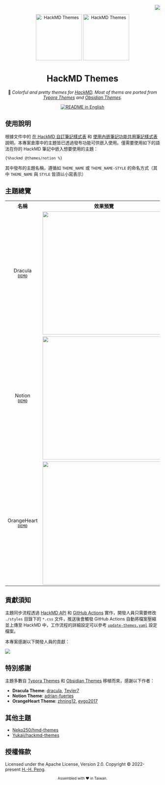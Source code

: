 <!-- badges -->
<div align="right">

  [![](https://img.shields.io/github/license/Hsins/hackmd-themes.svg?style=flat-square)](./LICENSE)

</div>

<!-- logo, title and description -->
<div align="center">

  <img src="https://user-images.githubusercontent.com/26391143/156984836-38acacee-f510-474c-9b8a-6da4b855f653.png#gh-dark-mode-only" alt="HackMD Themes" height="150px">
  <img src="https://user-images.githubusercontent.com/26391143/156984539-606601e9-ad2c-48d6-a783-f6a95bf0bd44.png#gh-light-mode-only" alt="HackMD Themes" height="150px">

# HackMD Themes

🎨 _Colorful and pretty themes for [HackMD](https://hackmd.io/). Most of thems are ported from [Typora Themes](https://theme.typora.io/) and [Obsidian Themes](https://github.com/kmaasrud/awesome-obsidian#themes)._

<!-- Badges -->
[![README in English](https://img.shields.io/badge/README-English-8CA1AF.svg?logo=read-the-docs&style=flat-square)](./README.md)

</div>

## 使用說明

根據文件中的 [在 HackMD 自訂筆記樣式表](https://hackmd.io/@hackmd/hackmd-new-blog#%E5%9C%A8-HackMD-%E8%87%AA%E8%A8%82%E7%AD%86%E8%A8%98%E6%A8%A3%E5%BC%8F%E8%A1%A8) 和 [使用內嵌筆記功能共用筆記樣式表](https://hackmd.io/@hackmd/hackmd-new-blog#%E4%BD%BF%E7%94%A8%E5%85%A7%E5%B5%8C%E7%AD%86%E8%A8%98%E5%8A%9F%E8%83%BD%E5%85%B1%E7%94%A8%E7%AD%86%E8%A8%98%E6%A8%A3%E5%BC%8F%E8%A1%A8) 說明，本專案倉庫中的主題皆已透過發布功能可供嵌入使用。僅需要使用如下的語法在你的 HackMD 筆記中嵌入想要使用的主題：

```
{%hackmd @themes/notion %}
```

其中發布的主題名稱，遵循如 `THEME_NAME` 或 `THEME_NAME-STYLE` 的命名方式（其中 `THEME_NAME` 與 `STYLE` 皆須以小寫表示）

## 主題總覽

<table>
<tr>
  <th> 名稱 </th>
  <th> 效果預覽 </th>
  <th> 內嵌語法 </th>
</tr>
<tr>
<td align="center">

Dracula <br> <tt>[DEMO](https://hackmd.io/@themes/demo-dracula)</tt> 
  
</td>
<td align="center">

<img src="https://i.imgur.com/67hTXQp.png" width="400">

</td>
<td align="center">

```
{%hackmd @themes/dracula %}
```

</td>
</tr>
<tr>
<td align="center">

Notion <br> <tt>[DEMO](https://hackmd.io/@themes/demo-notion)</tt> 
  
</td>
<td align="center">

<img src="https://i.imgur.com/vVHOEwy.png" width="400">

</td>
<td align="center">

```
{%hackmd @themes/notion %}
```

</td>
</tr>
</tr>
<tr>
<td align="center">

OrangeHeart <br> <tt>[DEMO](https://hackmd.io/@themes/demo-orangeheart)</tt> 
  
</td>
<td align="center">

<img src="https://i.imgur.com/G2dcJh9.png" width="400">

</td>
<td align="center">

```
{%hackmd @themes/orangeheart %}
```

</td>
</tr>
</table>

## 貢獻須知

主題同步流程透過 [HackMD API](https://hackmd.io/@hackmd-api/developer-portal/) 和 [GitHub Actions](https://github.com/features/actions) 實作，開發人員只需要修改 `./styles` 目錄下的 `*.css` 文件，推送後會觸發 GitHub Actions 自動將檔案壓縮並上傳至 HackMD 中，工作流程的詳細設定可以參考 [`update-themes.yaml`](./.github/workflows/update-themes.yaml) 設定檔案。

本專案感謝以下開發人員的貢獻：

<a href="https://github.com/Hsins/hackmd-themes/graphs/contributors">
  <img src="https://contrib.rocks/image?repo=Hsins/hackmd-themes" />
</a>

## 特別感謝

主題多數自 [Typora Themes](https://theme.typora.io/) 和 [Obsidian Themes](https://github.com/kmaasrud/awesome-obsidian#themes) 移植而來，感謝以下作者：

- **Dracula Theme**: [dracula](https://github.com/dracula), [Teyler7](https://github.com/Teyler7)
- **Notion Theme**: [adrian-fuertes](https://github.com/adrian-fuertes)
- **OrangeHeart Theme**: [zhning12](https://github.com/zhning12), [evgo2017](https://github.com/evgo2017)

## 其他主題

- [Neko250/hmd-themes](https://github.com/Neko250/hmd-themes)
- [Yukaii/hackmd-themes](https://github.com/Yukaii/hackmd-themes)

## 授權條款

Licensed under the Apache License, Version 2.0. Copyright © 2022-present [H.-H. Peng](https://github.com/Hsins).

<div align="center">
  <sub>Assembled with ❤️ in Taiwan.</sub>
</div>
